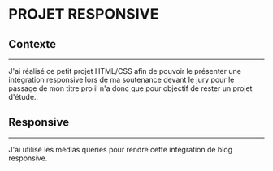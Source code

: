 # PROJET RESPONSIVE

## Contexte

---
 J'ai réalisé ce petit projet HTML/CSS afin de pouvoir le présenter une intégration responsive lors de ma soutenance devant le jury pour le passage de mon titre pro il n'a donc que pour objectif de rester un projet d'étude..

## Responsive

------

  J'ai utilisé les médias queries pour rendre cette intégration de blog responsive.
